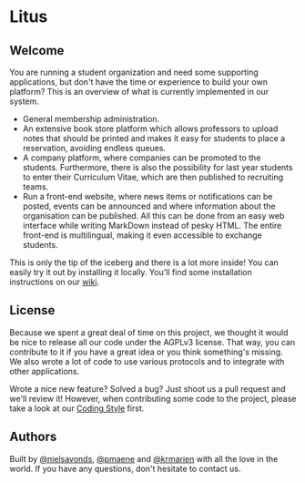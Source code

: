 Litus
======

## Welcome
You are running a student organization and need some supporting applications, but don't have the time or experience to build your own platform? This is an overview of what is currently implemented in our system.

* General membership administration.
* An extensive book store platform which allows professors to upload notes that should be printed and makes it easy for students to place a reservation, avoiding endless queues.
* A company platform, where companies can be promoted to the students. Furthermore, there is also the possibility for last year students to enter their Curriculum Vitae, which are then published to recruiting teams.
* Run a front-end website, where news items or notifications can be posted, events can be announced and where information about the organisation can be published. All this can be done from an easy web interface while writing MarkDown instead of pesky HTML. The entire front-end is multilingual, making it even accessible to exchange students.

This is only the tip of the iceberg and there is a lot more inside! You can easily try it out by installing it locally. You'll find some installation instructions on our [wiki](https://github.com/LitusProject/Litus/wiki).

## License
Because we spent a great deal of time on this project, we thought it would be nice to release all our code under the AGPLv3 license. That way, you can contribute to it if you have a great idea or you think something's missing. We also wrote a lot of code to use various protocols and to integrate with other applications.

Wrote a nice new feature? Solved a bug? Just shoot us a pull request and we'll review it! However, when contributing some code to the project, please take a look at our [Coding Style](https://github.com/LitusProject/Litus/wiki/Style) first.

## Authors
Built by [@nielsavonds](https://github.com/nielsavonds), [@pmaene](https://github.com/pmaene) and [@krmarien](https://github.com/krmarien) with all the love in the world. If you have any questions, don't hesitate to contact us.
